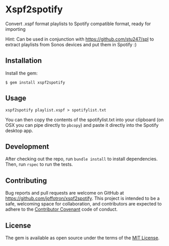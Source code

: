 # Xspf2spotify

Convert .xspf format playlists to Spotify compatible format, ready for importing

Hint: Can be used in conjunction with https://github.com/stu247/spl to extract playlists from Sonos devices and put them in Spotify :)

## Installation

Install the gem:

    $ gem install xspf2spotify

## Usage

    xspf2spotify playlist.xspf > spotifylist.txt
    
You can then copy the contents of the spotifylist.txt into your clipboard (on OSX you can pipe directly to `pbcopy`) and paste it directly into the Spotify desktop app.

## Development

After checking out the repo, run `bundle install` to install dependencies. Then, run `rspec` to run the tests.


## Contributing

Bug reports and pull requests are welcome on GitHub at https://github.com/joffotron/xspf2spotify. 
This project is intended to be a safe, welcoming space for collaboration, and contributors are expected to adhere to 
the [Contributor Covenant](http://contributor-covenant.org) code of conduct.


## License

The gem is available as open source under the terms of the [MIT License](http://opensource.org/licenses/MIT).
